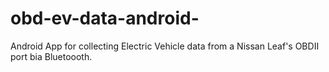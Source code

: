 obd-ev-data-android-
====================

Android App for collecting Electric Vehicle data from a Nissan Leaf's OBDII port bia Bluetoooth.
